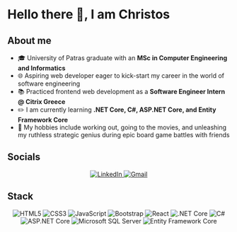 <h1>Hello there 👋, I am Christos</h1>
<h2>About me</h2>
<ul>
  <li>🎓 University of Patras graduate with an <b>MSc in Computer Engineering and Informatics</b></li>
  <li>🌐 Aspiring web developer eager to kick-start my career in the world of software engineering</li>
  <li>📚 Practiced frontend web development as a <b>Software Engineer Intern @ Citrix Greece</b></li>
  <li>✏️ I am currently learning <b>.NET Core, C#, ASP.NET Core, and Entity Framework Core</b></li>
  <li>🎲 My hobbies include working out, going to the movies, and unleashing my ruthless strategic genius during epic board game battles with friends</li>
</ul>

<h2>Socials</h2>
<div align="center">
  <a href="https://linkedin.com/in/christospelekis">
    <img src="https://img.shields.io/badge/LinkedIn-%230077B5?style=for-the-badge&logo=linkedin&logoColor=white" alt="LinkedIn">
  </a>
  <a href="mailto:christos.pelekis1@gmail.com">
    <img src="https://img.shields.io/badge/Gmail-%23EA4335?style=for-the-badge&logo=gmail&logoColor=white" alt="Gmail">
  </a>
</div>

<h2>Stack</h2>
<div align="center">
  <img src="https://img.shields.io/badge/html5-%23E34F26.svg?style=for-the-badge&logo=html5&logoColor=white" alt="HTML5">
  <img src="https://img.shields.io/badge/css3-%231572B6.svg?style=for-the-badge&logo=css3&logoColor=white" alt="CSS3">
  <img src="https://img.shields.io/badge/javascript-%23323330.svg?style=for-the-badge&logo=javascript&logoColor=%23F7DF1E" alt="JavaScript">
  <img src="https://img.shields.io/badge/bootstrap-%23563D7C.svg?style=for-the-badge&logo=bootstrap&logoColor=white" alt="Bootstrap">
  <img src="https://img.shields.io/badge/react-%2320232a.svg?style=for-the-badge&logo=react&logoColor=%2361DAFB" alt="React">
  <img src="https://img.shields.io/badge/.NET%20Core-5C2D91?style=for-the-badge&logo=.net&logoColor=white" alt=".NET Core">
  <img src="https://img.shields.io/badge/c%23-%23239120.svg?style=for-the-badge&logo=c-sharp&logoColor=white" alt="C#">
  <img src="https://img.shields.io/badge/ASP.NET%20Core-5C2D91?style=for-the-badge&logo=.net&logoColor=white" alt="ASP.NET Core">
  <img src="https://img.shields.io/badge/Microsoft%20SQL%20Sever-CC2927?style=for-the-badge&logo=microsoft%20sql%20server&logoColor=white" alt="Microsoft SQL Server">
  <img src="https://img.shields.io/badge/Entity%20Framework-FF4088?style=for-the-badge&logo=.net&logoColor=white" alt="Entity Framework Core">
</div

